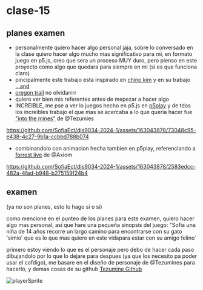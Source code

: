 # clase-15

## planes examen 

- personalmente quiero hacer algo personal jaja, sobre lo conversado en la clase quiero hacer algo mucho mas significativo para mi, en formato juego en p5.js, creo que sera un proceso MUY duro, pero pienso en este proyecto como algo que quedara para siempre en mi (si es que funciona claro)
- pincipalmente este trabajo esta inspirado en [chino kim](https://chino.kim/) y en su trabajo [...and](http://chjno.github.io/...and/)
- [oregon trail](https://es.wikipedia.org/wiki/Oregon_Trail_(videojuego)) no olvidarrrr
- quiero ver bien mis referentes antes de mepezar a hacer algo
- INCREIBLE, me pse a ver lo juegos hecho en p5.js en [p5play](https://p5play.org/lang/es/index.html) y de tdos los increibles trabajo el que mas se acercaba a lo que queria hacer fue ["into the mines"](https://tezumie.github.io/into-the-mines/?_gl=1*7im9tm*_ga*MjA0Nzk4MDQ2Ni4xNzE4NjQ5OTgw*_ga_EHXNCTSYLK*MTcxODY0OTk3OS4xLjEuMTcxODY1MDEzMy4wLjAuMA..) de @Tezumies

https://github.com/SofiaEct/dis9034-2024-1/assets/163043878/73048c95-e438-4c27-9b1a-ccbbd788b074

- combinandolo con animacion hecha tambien en p5play, referenciando a [forrest live](https://quinton-ashley.github.io/Squirrel/Code/index.html) de @Axiom

https://github.com/SofiaEct/dis9034-2024-1/assets/163043878/2583edcc-482a-4fad-b948-b275159f24b4

## examen

(ya no son planes, esto lo hago si o si)

como mencione en el punteo de los planes para este examen, quiero hacer algo mas personal, asi que hare una pequeña sinopsis del juego: "Sofìa una niña de 14 años recorre un largo camino para encontrarse con su gato 'simio' que es lo que mas quiere en este vidapara estar con su amigo felino`

primero estoy viendo lo que es el personaje pero debo de hacer cada paso dibujandolo por lo que lo dejare para despues (ya que los necesito pa poder usar el cofdigo), me basare en el diseño de personaje de @Tezumines para hacerlo, y demas cosas de su github [Tezumine Github](https://github.com/Tezumie/into-the-mines)

![playerSprite](https://github.com/SofiaEct/dis9034-2024-1/assets/163043878/8ffc2fd0-c2f1-4041-90c5-bcbffa4c85c2)
